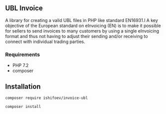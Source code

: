 ## UBL Invoice

A library for creating a valid UBL files in PHP like standard EN16931.l A key objective of the European standard on eInvoicing (EN) is to make it possible for sellers to send invoices to many customers by using a single eInvoicing format and thus not having to adjust their sending and/or receiving to connect with individual trading parties.

### Requirements

* PHP 7.2
* composer

## Installation 

````
composer require ishifoev/invoice-ubl

````

````
composer install
````
